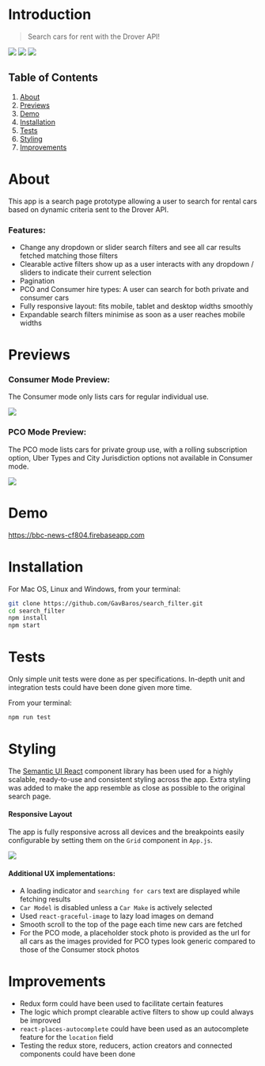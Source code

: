 # Introduction

> Search cars for rent with the Drover API!

![](https://img.shields.io/github/last-commit/GavBaros/search_filter.svg?style=flat)
![](https://img.shields.io/github/repo-size/GavBaros/search_filter.svg?style=flat)
![](https://img.shields.io/david/GavBaros/search_filter.svg?style=flat)

## Table of Contents

1. [About](#about)
1. [Previews](#previews)
1. [Demo](#demo)
1. [Installation](#installation)
1. [Tests](#tests)
1. [Styling](#styling)
1. [Improvements](#improvements)

# About

This app is a search page prototype allowing a user to search for rental cars based on dynamic criteria sent to the Drover API.

### Features:

- Change any dropdown or slider search filters and see all car results fetched matching those filters
- Clearable active filters show up as a user interacts with any dropdown / sliders to indicate their current selection
- Pagination
- PCO and Consumer hire types: A user can search for both private and consumer cars
- Fully responsive layout: fits mobile, tablet and desktop widths smoothly
- Expandable search filters minimise as soon as a user reaches mobile widths

# Previews

### Consumer Mode Preview:

The Consumer mode only lists cars for regular individual use.

![](consumer.gif)

### PCO Mode Preview:

The PCO mode lists cars for private group use, with a rolling subscription option, Uber Types and City Jurisdiction options not available in Consumer mode.

![](pco.gif)

# Demo

https://bbc-news-cf804.firebaseapp.com

# Installation

For Mac OS, Linux and Windows, from your terminal:

```sh
git clone https://github.com/GavBaros/search_filter.git
cd search_filter
npm install
npm start
```

# Tests

Only simple unit tests were done as per specifications. In-depth unit and integration tests could have been done given more time.

From your terminal:

```sh
npm run test
```

# Styling

[2]: https://github.com/Semantic-Org/Semantic-UI-React

The [Semantic UI React][2] component library has been used for a highly scalable, ready-to-use and consistent styling across the app. Extra styling was added to make the app resemble as close as possible to the original search page.

#### Responsive Layout

The app is fully responsive across all devices and the breakpoints easily configurable by setting them on the `Grid` component in `App.js`.

![](responsive.gif)

#### Additional UX implementations:

- A loading indicator and `searching for cars` text are displayed while fetching results
- `Car Model` is disabled unless a `Car Make` is actively selected
- Used `react-graceful-image` to lazy load images on demand
- Smooth scroll to the top of the page each time new cars are fetched
- For the PCO mode, a placeholder stock photo is provided as the url for all cars as the images provided for PCO types look generic compared to those of the Consumer stock photos

# Improvements

- Redux form could have been used to facilitate certain features
- The logic which prompt clearable active filters to show up could always be improved
- `react-places-autocomplete` could have been used as an autocomplete feature for the `location` field
- Testing the redux store, reducers, action creators and connected components could have been done
